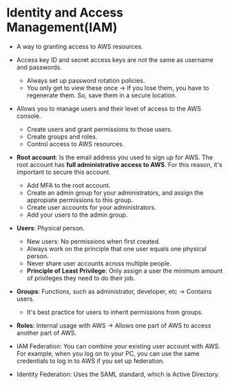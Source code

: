 # Identity and Access Management(IAM)
- A way to granting access to AWS resources.
- Access key ID and secret access keys are not the same as username and passwords.
	- Always set up password rotation policies.
	- You only get to view these once -> If you lose them, you have to regenerate them. So, save them in a secure location. 
- Allows you to manage users and their level of access to the AWS console.
	- Create users and grant permissions to those users.
	- Create groups and roles.
	- Control access to AWS resources.
- **Root account**: Is the email address you used to sign up for AWS. The root account has **full administrative access to AWS**. For this reason, it's important to secure this account.
	- Add MFA to the root account.
	- Create an admin group for your administrators, and assign the appropiate permissions to this group.
	- Create user accounts for your administrators.
	- Add your users to the admin group.

- **Users**: Physical person. 
	- New users: No permissions when first created.
	- Always work on the principle that one user equals one physical person.
	- Never share user accounts across multiple people.
	- **Principle of Least Privilege**: Only assign a user the minimum amount of privileges they need to do their job.
- **Groups**: Functions, such as administrator, developer, etc -> Contains users.
	- It's best practice for users to inherit permissions from groups.
- **Roles**: Internal usage with AWS -> Allows one part of AWS to access another part of AWS.

- IAM Federation: You can combine your existing user account with AWS. For example, when you log on to your PC, you can use the same credentials to log in to AWS if you set up federation.
- Identity Federation: Uses the SAML standard, which is Active Directory.
